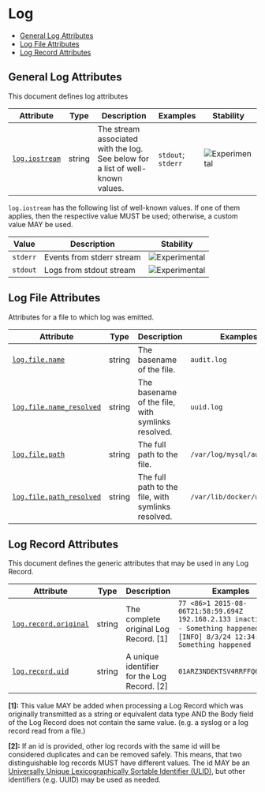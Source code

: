 <!--- Hugo front matter used to generate the website version of this page:
--->

<!-- NOTE: THIS FILE IS AUTOGENERATED. DO NOT EDIT BY HAND. -->
<!-- see templates/registry/markdown/attribute_namespace.md.j2 -->

# Log

- [General Log Attributes](#general-log-attributes)
- [Log File Attributes](#log-file-attributes)
- [Log Record Attributes](#log-record-attributes)

## General Log Attributes

This document defines log attributes

| Attribute                                                        | Type   | Description                                                                    | Examples           | Stability                                                        |
| ---------------------------------------------------------------- | ------ | ------------------------------------------------------------------------------ | ------------------ | ---------------------------------------------------------------- |
| <a id="`log-iostream`" href="#`log-iostream`">`log.iostream`</a> | string | The stream associated with the log. See below for a list of well-known values. | `stdout`; `stderr` | ![Experimental](https://img.shields.io/badge/-experimental-blue) |

`log.iostream` has the following list of well-known values. If one of them applies, then the respective value MUST be used; otherwise, a custom value MAY be used.

| Value    | Description               | Stability                                                        |
| -------- | ------------------------- | ---------------------------------------------------------------- |
| `stderr` | Events from stderr stream | ![Experimental](https://img.shields.io/badge/-experimental-blue) |
| `stdout` | Logs from stdout stream   | ![Experimental](https://img.shields.io/badge/-experimental-blue) |

## Log File Attributes

Attributes for a file to which log was emitted.

| Attribute                                                                                      | Type   | Description                                        | Examples                   | Stability                                                        |
| ---------------------------------------------------------------------------------------------- | ------ | -------------------------------------------------- | -------------------------- | ---------------------------------------------------------------- |
| <a id="`log-file-name`" href="#`log-file-name`">`log.file.name`</a>                            | string | The basename of the file.                          | `audit.log`                | ![Experimental](https://img.shields.io/badge/-experimental-blue) |
| <a id="`log-file-name-resolved`" href="#`log-file-name-resolved`">`log.file.name_resolved`</a> | string | The basename of the file, with symlinks resolved.  | `uuid.log`                 | ![Experimental](https://img.shields.io/badge/-experimental-blue) |
| <a id="`log-file-path`" href="#`log-file-path`">`log.file.path`</a>                            | string | The full path to the file.                         | `/var/log/mysql/audit.log` | ![Experimental](https://img.shields.io/badge/-experimental-blue) |
| <a id="`log-file-path-resolved`" href="#`log-file-path-resolved`">`log.file.path_resolved`</a> | string | The full path to the file, with symlinks resolved. | `/var/lib/docker/uuid.log` | ![Experimental](https://img.shields.io/badge/-experimental-blue) |

## Log Record Attributes

This document defines the generic attributes that may be used in any Log Record.

| Attribute                                                                             | Type   | Description                                 | Examples                                                                                                                         | Stability                                                        |
| ------------------------------------------------------------------------------------- | ------ | ------------------------------------------- | -------------------------------------------------------------------------------------------------------------------------------- | ---------------------------------------------------------------- |
| <a id="`log-record-original`" href="#`log-record-original`">`log.record.original`</a> | string | The complete original Log Record. [1]       | `77 <86>1 2015-08-06T21:58:59.694Z 192.168.2.133 inactive - - - Something happened`; `[INFO] 8/3/24 12:34:56 Something happened` | ![Experimental](https://img.shields.io/badge/-experimental-blue) |
| <a id="`log-record-uid`" href="#`log-record-uid`">`log.record.uid`</a>                | string | A unique identifier for the Log Record. [2] | `01ARZ3NDEKTSV4RRFFQ69G5FAV`                                                                                                     | ![Experimental](https://img.shields.io/badge/-experimental-blue) |

**[1]:** This value MAY be added when processing a Log Record which was originally transmitted as a string or equivalent data type AND the Body field of the Log Record does not contain the same value. (e.g. a syslog or a log record read from a file.)

**[2]:** If an id is provided, other log records with the same id will be considered duplicates and can be removed safely. This means, that two distinguishable log records MUST have different values.
The id MAY be an [Universally Unique Lexicographically Sortable Identifier (ULID)](https://github.com/ulid/spec), but other identifiers (e.g. UUID) may be used as needed.

